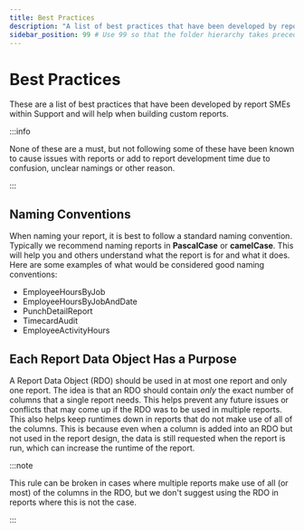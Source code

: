 ```yaml
---
title: Best Practices
description: "A list of best practices that have been developed by report SMEs within Support and will help when building custom reports."
sidebar_position: 99 # Use 99 so that the folder hierarchy takes precedence
---
```


# Best Practices

These are a list of best practices that have been developed by report SMEs within Support and will help when building custom reports.

:::info

None of these are a must, but not following some of these have been known to cause issues with reports or add to report development time due to confusion, unclear namings or other reason.

:::

## Naming Conventions

When naming your report, it is best to follow a standard naming convention. Typically we recommend naming reports in **PascalCase** or **camelCase**. This will help you and others understand what the report is for and what it does. Here are some examples of what would be considered good naming conventions:

- EmployeeHoursByJob
- EmployeeHoursByJobAndDate
- PunchDetailReport
- TimecardAudit
- EmployeeActivityHours

## Each Report Data Object Has a Purpose

A Report Data Object (RDO) should be used in at most one report and only one report. The idea is that an RDO should contain *only* the exact number of columns that a single report needs. This helps prevent any future issues or conflicts that may come up if the RDO was to be used in multiple reports. This also helps keep runtimes down in reports that do not make use of all of the columns. This is because even when a column is added into an RDO but not used in the report design, the data is still requested when the report is run, which can increase the runtime of the report.

:::note

This rule can be broken in cases where multiple reports make use of all (or most) of the columns in the RDO, but we don't suggest using the RDO in reports where this is not the case.

:::

